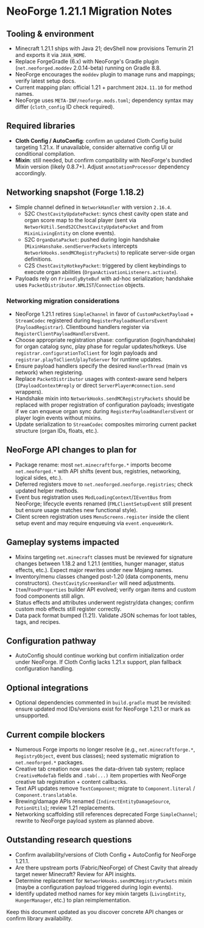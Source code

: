 # NeoForge 1.21.1 Migration Notes

## Tooling & environment
- Minecraft 1.21.1 ships with Java 21; devShell now provisions Temurin 21 and exports it via `JAVA_HOME`.
- Replace ForgeGradle (6.x) with NeoForge's Gradle plugin (`net.neoforged.moddev` 2.0.14-beta) running on Gradle 8.8.
- NeoForge encourages the `moddev` plugin to manage runs and mappings; verify latest setup docs.
- Current mapping plan: official 1.21 + parchment `2024.11.10` for method names.
- NeoForge uses `META-INF/neoforge.mods.toml`; dependency syntax may differ (`cloth_config` ID check required).

## Required libraries
- **Cloth Config / AutoConfig**: confirm an updated Cloth Config build targeting 1.21.x. If unavailable, consider alternative config UI or conditional compilation.
- **Mixin**: still needed, but confirm compatibility with NeoForge's bundled Mixin version (likely 0.8.7+). Adjust `annotationProcessor` dependency accordingly.

## Networking snapshot (Forge 1.18.2)
- Simple channel defined in `NetworkHandler` with version `2.16.4`.
  - S2C `ChestCavityUpdatePacket`: syncs chest cavity open state and organ score map to the local player (sent via `NetworkUtil.SendS2CChestCavityUpdatePacket` and from `MixinLivingEntity` on clone events).
  - S2C `OrganDataPacket`: pushed during login handshake (`MixinHanshake.sendServerPackets` intercepts `NetworkHooks.sendMCRegistryPackets`) to replicate server-side organ definitions.
  - C2S `ChestCavityHotkeyPacket`: triggered by client keybindings to execute organ abilities (`OrganActivationListeners.activate`).
- Payloads rely on `FriendlyByteBuf` with ad-hoc serialization; handshake uses `PacketDistributor.NMLIST`/`Connection` objects.

### Networking migration considerations
- NeoForge 1.21.1 retires `SimpleChannel` in favor of `CustomPacketPayload` + `StreamCodec` registered during `RegisterPayloadHandlersEvent` (`PayloadRegistrar`). Clientbound handlers register via `RegisterClientPayloadHandlersEvent`.
- Choose appropriate registration phase: configuration (login/handshake) for organ catalog sync, play phase for regular updates/hotkeys. Use `registrar.configurationToClient` for login payloads and `registrar.playToClient`/`playToServer` for runtime updates.
- Ensure payload handlers specify the desired `HandlerThread` (main vs network) when registering.
- Replace `PacketDistributor` usages with context-aware send helpers (`IPayloadContext#reply` or direct `ServerPlayer#connection.send` wrappers).
- Handshake mixin into `NetworkHooks.sendMCRegistryPackets` should be replaced with proper registration of configuration payloads; investigate if we can enqueue organ sync during `RegisterPayloadHandlersEvent` or player login events without mixins.
- Update serialization to `StreamCodec` composites mirroring current packet structure (organ IDs, floats, etc.).

## NeoForge API changes to plan for
- Package rename: most `net.minecraftforge.*` imports become `net.neoforged.*` with API shifts (event bus, registries, networking, logical sides, etc.).
- Deferred registers move to `net.neoforged.neoforge.registries`; check updated helper methods.
- Event bus registration uses `ModLoadingContext`/`IEventBus` from NeoForge; lifecycle events renamed (`FMLClientSetupEvent` still present but ensure usage matches new functional style).
- Client screen registration uses `MenuScreens.register` inside the client setup event and may require enqueuing via `event.enqueueWork`.

## Gameplay systems impacted
- Mixins targeting `net.minecraft` classes must be reviewed for signature changes between 1.18.2 and 1.21.1 (entities, hunger manager, status effects, etc.). Expect major rewrites under new Mojang names.
- Inventory/menu classes changed post-1.20 (data components, menu constructors). `ChestCavityScreenHandler` will need adjustments.
- `Item`/`FoodProperties` builder API evolved; verify organ items and custom food components still align.
- Status effects and attributes underwent registry/data changes; confirm custom mob effects still register correctly.
- Data pack format bumped (1.21). Validate JSON schemas for loot tables, tags, and recipes.

## Configuration pathway
- AutoConfig should continue working but confirm initialization order under NeoForge. If Cloth Config lacks 1.21.x support, plan fallback configuration handling.

## Optional integrations
- Optional dependencies commented in `build.gradle` must be revisited: ensure updated mod IDs/versions exist for NeoForge 1.21.1 or mark as unsupported.

## Current compile blockers
- Numerous Forge imports no longer resolve (e.g., `net.minecraftforge.*`, `RegistryObject`, event bus classes); need systematic migration to `net.neoforged.*` packages.
- Creative tab creation now uses the data-driven tab system; replace `CreativeModeTab` fields and `.tab(...)` item properties with NeoForge creative tab registration + content callbacks.
- Text API updates remove `TextComponent`; migrate to `Component.literal` / `Component.translatable`.
- Brewing/damage APIs renamed (`IndirectEntityDamageSource`, `PotionUtils`); review 1.21 replacements.
- Networking scaffolding still references deprecated Forge `SimpleChannel`; rewrite to NeoForge payload system as planned above.

## Outstanding research questions
- Confirm availability/versions of Cloth Config + AutoConfig for NeoForge 1.21.1.
- Are there upstream ports (Fabric/NeoForge) of Chest Cavity that already target newer Minecraft? Review for API insights.
- Determine replacement for `NetworkHooks.sendMCRegistryPackets` mixin (maybe a configuration payload triggered during login events).
- Identify updated method names for key mixin targets (`LivingEntity`, `HungerManager`, etc.) to plan reimplementation.

Keep this document updated as you discover concrete API changes or confirm library availability.
